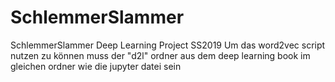 # SchlemmerSlammer
SchlemmerSlammer Deep Learning Project SS2019
Um das word2vec script nutzen zu können muss der "d2l" ordner aus dem deep learning book im gleichen ordner wie die jupyter datei sein
